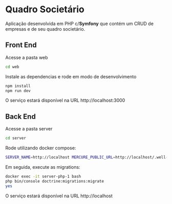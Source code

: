 # Quadro Societário
Aplicação desenvolvida em PHP c/**Symfony** que contém um CRUD de empresas e de seu quadro societário.

## Front End
Acesse a pasta web
```bash
cd web
```

Instale as dependencias e rode em modo de desenvolvimento
```bash
npm install
npm run dev
```

O serviço estará disponível na URL http://localhost:3000

## Back End
Acesse a pasta server
```bash
cd server
```

Rode utilizando docker compose:
```bash
SERVER_NAME=http://localhost MERCURE_PUBLIC_URL=http://localhost/.well-known/mercure TRUSTED_HOSTS='^localhost|php$' docker compose up --pull always -d --build
```

Em seguida, execute as migrations:
```bash
docker exec -it server-php-1 bash
php bin/console doctrine:migrations:migrate
yes
```

O serviço estará disponível na URL http://localhost
